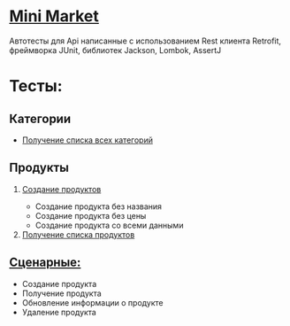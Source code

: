 # <a href="http://80.78.248.82:8189/market/swagger-ui.html#/product-controller/createNewProductUsingPOST">Mini Market</a>
<p>Автотесты для Api написанные с использованием Rest клиента Retrofit, фреймворка JUnit, библиотек Jackson, Lombok, AssertJ </p>

<h1>Тесты:</h1>

<h2>Категории</h2>

<ul>
  <li><a href="https://github.com/Purvich/MiniMarketApiTest/blob/master/src/test/java/miniMarketTests/category/CategoryTest.java">Получение списка всех категорий<a/></li>
</ul>

<h2>Продукты</h2>

<ol>
  <li><a href="https://github.com/Purvich/MiniMarketApiTest/blob/master/src/test/java/miniMarketTests/product/createProduct/PositiveDataTest.java">Создание продуктов<a/></li>
    <ul>
      <li>Создание продукта без названия</li>
      <li>Создание продукта без цены</li>
      <li>Создание продукта со всеми данными</li>
  </ul>
  <li><a href="https://github.com/Purvich/MiniMarketApiTest/blob/master/src/test/java/miniMarketTests/product/getProduct/GetProductsTest.java">Получение списка продуктов</a></li>
</ol>

<h2><a href="https://github.com/Purvich/MiniMarketApiTest/blob/master/src/test/java/miniMarketTests/scenario/ProductEnd2EndTest.java">Сценарные:</a></h2>

<ul>
  <li>Создание продукта</li>
  <li>Получение продукта</li>
  <li>Обновление информации о продукте</li>
  <li>Удаление продукта</li>
</ul>
